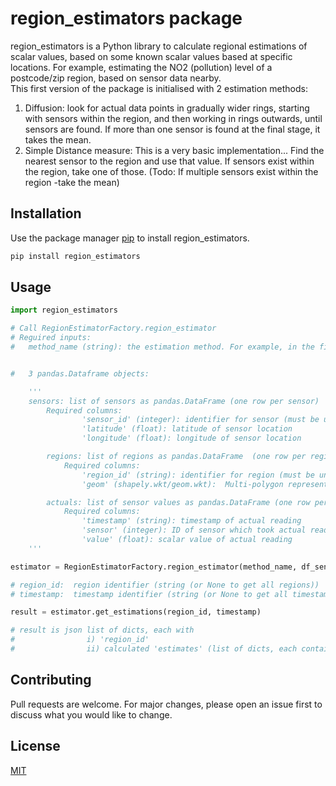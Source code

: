 # region_estimators package

region_estimators is a Python library to calculate regional estimations of scalar values, based on some known scalar values based at specific locations.
For example, estimating the NO2 (pollution) level of a postcode/zip region, based on sensor data nearby.  
This first version of the package is initialised with 2 estimation methods: 
1. Diffusion: look for actual data points in gradually wider rings, starting with sensors within the region, and then working in rings outwards, until sensors are found. If more than one sensor is found at the final stage, it takes the mean.
2. Simple Distance measure: This is a very basic implementation... Find the nearest sensor to the region and use that value. 
If sensors exist within the region, take one of those. (Todo: If multiple sensors exist within the region -take the mean)

## Installation

Use the package manager [pip](https://pip.pypa.io/en/stable/) to install region_estimators.

```bash
pip install region_estimators
```

## Usage

```python
import region_estimators

# Call RegionEstimatorFactory.region_estimator
# Reguired inputs: 
# 	method_name (string): the estimation method. For example, in the first version the options are 'diffusion' or 'distance-simple'


# 	3 pandas.Dataframe objects:

	'''
	sensors: list of sensors as pandas.DataFrame (one row per sensor)
	    Required columns:
                'sensor_id' (integer): identifier for sensor (must be unique to each sensor)
                'latitude' (float): latitude of sensor location
                'longitude' (float): longitude of sensor location

        regions: list of regions as pandas.DataFrame  (one row per region)
            Required columns:
                'region_id' (string): identifier for region (must be unique to each region)
                'geom' (shapely.wkt/geom.wkt):  Multi-polygon representing regions location and shape.

        actuals: list of sensor values as pandas.DataFrame (one row per timestamp)
            Required columns:
                'timestamp' (string): timestamp of actual reading
                'sensor' (integer): ID of sensor which took actual reading (must match sensors.sensor_id above)
                'value' (float): scalar value of actual reading
	'''

estimator = RegionEstimatorFactory.region_estimator(method_name, df_sensors, df_regions, df_actuals)

# region_id:  region identifier (string (or None to get all regions))
# timestamp:  timestamp identifier (string (or None to get all timestamps))

result = estimator.get_estimations(region_id, timestamp)

# result is json list of dicts, each with
#                i) 'region_id'
#                ii) calculated 'estimates' (list of dicts, each containing 'value', 'extra_data', 'timestamp')


```

## Contributing
Pull requests are welcome. For major changes, please open an issue first to discuss what you would like to change.

## License
[MIT](https://opensource.org/licenses/MIT)

